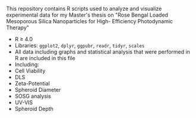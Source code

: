 This repository contains R scripts used to analyze and visualize experimental data for my Master's thesis on "Rose Bengal Loaded Mesoporous Silica Nanoparticles for High- Efficiency Photodynamic Therapy"
- R ≥ 4.0  
- Libraries: `ggplot2`, `dplyr`, `ggpubr`, `readr`, `tidyr`, `scales`
- All data including graphs and statistical analysis that were performed in R are included in this file
- Including:
-   Cell Viability
-   DLS
-   Zeta-Potential
-   Spheroid Diameter
-   SOSG analysis
-   UV-VIS
-   Spheroid Depth
